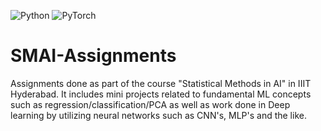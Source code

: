 ![Python](https://img.shields.io/badge/python-3670A0?style=for-the-badge&logo=python&logoColor=ffdd54)
![PyTorch](https://img.shields.io/badge/PyTorch-%23EE4C2C.svg?style=for-the-badge&logo=PyTorch&logoColor=white)

# SMAI-Assignments
Assignments done as part of the course  "Statistical Methods in AI" in IIIT Hyderabad. It includes mini projects related to fundamental ML concepts such as regression/classification/PCA as well as work done in Deep learning by utilizing neural networks such as CNN's, MLP's and the like.
